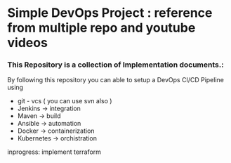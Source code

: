 # Simple DevOps Project : reference from multiple repo and youtube videos 
### This Repository is a collection of Implementation documents.:
By following this repository you can able to setup a DevOps CI/CD Pipeline using
- git - vcs ( you can use svn also )
- Jenkins -> integration 
- Maven -> build 
- Ansible -> automation
- Docker  -> containerization 
- Kubernetes -> orchistration 

inprogress: implement terraform 

